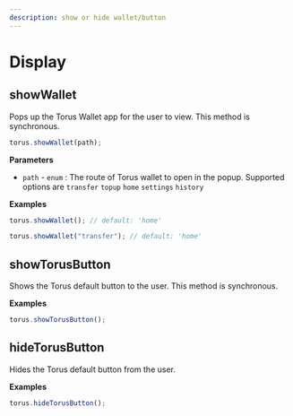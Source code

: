 ```yaml
---
description: show or hide wallet/button
---
```


# Display

## showWallet

Pops up the Torus Wallet app for the user to view. This method is synchronous.

```javascript
torus.showWallet(path);
```

**Parameters**

* `path` - `enum` : The route of Torus wallet to open in the popup. Supported options are `transfer` `topup` `home` `settings` `history`

**Examples**

```javascript
torus.showWallet(); // default: 'home'
```

```javascript
torus.showWallet("transfer"); // default: 'home'
```

## showTorusButton

Shows the Torus default button to the user. This method is synchronous.

**Examples**

```javascript
torus.showTorusButton();
```

## hideTorusButton

Hides the Torus default button from the user.

**Examples**

```javascript
torus.hideTorusButton();
```

